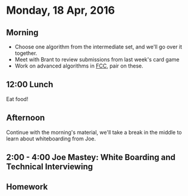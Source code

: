 Monday, 18 Apr, 2016
====================

Morning
-------

* Choose one algorithm from the intermediate set, and we'll go over it together.
* Meet with Brant to review submissions from last week's card game
* Work on advanced algorithms in [FCC](https://www.freecodecamp.com/map#nested-collapseAdvancedAlgorithmScripting),
  pair on these.

12:00 Lunch
-----------

Eat food!

Afternoon
---------

Continue with the morning's material, we'll take a break in the middle to learn about whiteboarding from Joe.

2:00 - 4:00 Joe Mastey: White Boarding and Technical Interviewing
-----------------------------------------------------------------

Homework
--------
